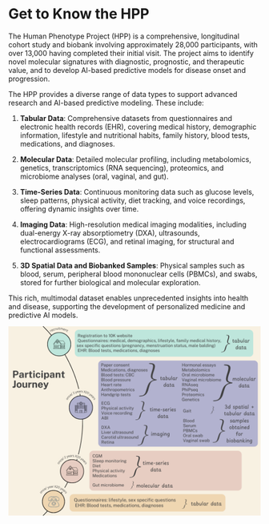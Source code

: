 # Get to Know the HPP

The Human Phenotype Project (HPP) is a comprehensive, longitudinal cohort study and biobank involving approximately 28,000 participants, with over 13,000 having completed their initial visit. The project aims to identify novel molecular signatures with diagnostic, prognostic, and therapeutic value, and to develop AI-based predictive models for disease onset and progression.

The HPP provides a diverse range of data types to support advanced research and AI-based predictive modeling. These include:

1. **Tabular Data**: Comprehensive datasets from questionnaires and electronic health records (EHR), covering medical history, demographic information, lifestyle and nutritional habits, family history, blood tests, medications, and diagnoses.

2. **Molecular Data**: Detailed molecular profiling, including metabolomics, genetics, transcriptomics (RNA sequencing), proteomics, and microbiome analyses (oral, vaginal, and gut).

3. **Time-Series Data**: Continuous monitoring data such as glucose levels, sleep patterns, physical activity, diet tracking, and voice recordings, offering dynamic insights over time.

4. **Imaging Data**: High-resolution medical imaging modalities, including dual-energy X-ray absorptiometry (DXA), ultrasounds, electrocardiograms (ECG), and retinal imaging, for structural and functional assessments.

5. **3D Spatial Data and Biobanked Samples**: Physical samples such as blood, serum, peripheral blood mononuclear cells (PBMCs), and swabs, stored for further biological and molecular exploration.

This rich, multimodal dataset enables unprecedented insights into health and disease, supporting the development of personalized medicine and predictive AI models. 

![](./images/participant_journey.png)

